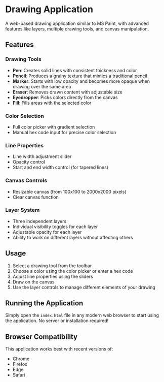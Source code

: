 # Drawing Application

A web-based drawing application similar to MS Paint, with advanced features like layers, multiple drawing tools, and canvas manipulation.

## Features

### Drawing Tools
- **Pen**: Creates solid lines with consistent thickness and color
- **Pencil**: Produces a grainy texture that mimics a traditional pencil
- **Marker**: Starts with low opacity and becomes more opaque when drawing over the same area
- **Eraser**: Removes drawn content with adjustable size
- **Eyedropper**: Picks colors directly from the canvas
- **Fill**: Fills areas with the selected color

### Color Selection
- Full color picker with gradient selection
- Manual hex code input for precise color selection

### Line Properties
- Line width adjustment slider
- Opacity control
- Start and end width control (for tapered lines)

### Canvas Controls
- Resizable canvas (from 100x100 to 2000x2000 pixels)
- Clear canvas function

### Layer System
- Three independent layers
- Individual visibility toggles for each layer
- Adjustable opacity for each layer
- Ability to work on different layers without affecting others

## Usage

1. Select a drawing tool from the toolbar
2. Choose a color using the color picker or enter a hex code
3. Adjust line properties using the sliders
4. Draw on the canvas
5. Use the layer controls to manage different elements of your drawing

## Running the Application

Simply open the `index.html` file in any modern web browser to start using the application. No server or installation required!

## Browser Compatibility

This application works best with recent versions of:
- Chrome
- Firefox
- Edge
- Safari 